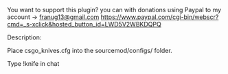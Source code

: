 You want to support this plugin? you can with donations using Paypal to my account -> franug13@gmail.com https://www.paypal.com/cgi-bin/webscr?cmd=_s-xclick&hosted_button_id=LWD5V2WBKDQPQ

Description:

Place csgo_knives.cfg into the sourcemod/configs/ folder.

Type !knife in chat
